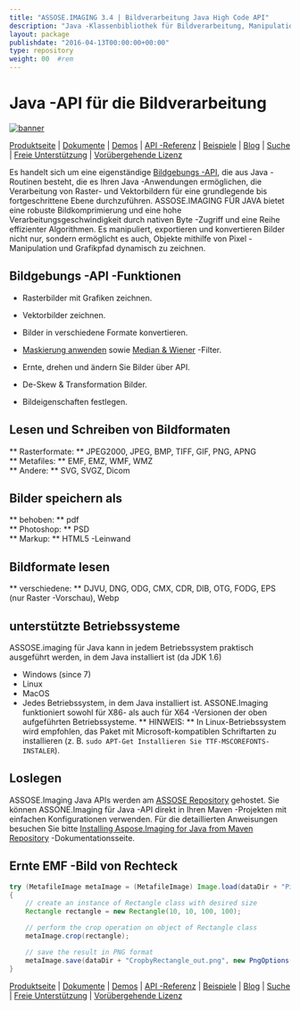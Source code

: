 ```yaml
---
title: "ASSOSE.IMAGING 3.4 | Bildverarbeitung Java High Code API" 
description: "Java -Klassenbibliothek für Bildverarbeitung, Manipulation und Konvertierung. Unterstützt Maskierung, Filter, Deskew, Matrix -Transformation, Formen, Dithering und Vektoren." 
layout: package
publishdate: "2016-04-13T00:00:00+00:00"
type: repository
weight: 00	#rem
---
```


# Java -API für die Bildverarbeitung
[![banner](../aspose_imaging-for-java-banner.png)](./)

[Produktseite](https://products.aspose.com/imaging/java) | [Dokumente](https://docs.aspose.com/imaging/java/) | [Demos](https://products.aspose.app/imaging/family) | [API -Referenz](https://apireference.aspose.com/imaging/java) | [Beispiele](https://github.com/aspose-imaging/Aspose.Imaging-for-Java) | [Blog](https://blog.aspose.com/category/imaging/) | [Suche](https://search.aspose.com/) | [Freie Unterstützung](https://forum.aspose.com/c/imaging) | [Vorübergehende Lizenz](https://purchase.aspose.com/temporary-license)

Es handelt sich um eine eigenständige [Bildgebungs -API](https://products.aspose.com/imaging/java), die aus Java -Routinen besteht, die es Ihren Java -Anwendungen ermöglichen, die Verarbeitung von Raster- und Vektorbildern für eine grundlegende bis fortgeschrittene Ebene durchzuführen.
ASSOSE.IMAGING FÜR JAVA bietet eine robuste Bildkomprimierung und eine hohe Verarbeitungsgeschwindigkeit durch nativen Byte -Zugriff und eine Reihe effizienter Algorithmen. Es manipuliert, exportieren und konvertieren Bilder nicht nur, sondern ermöglicht es auch, Objekte mithilfe von Pixel -Manipulation und Grafikpfad dynamisch zu zeichnen.

## Bildgebungs -API -Funktionen
- Rasterbilder mit Grafiken zeichnen.
- Vektorbilder zeichnen.
- Bilder in verschiedene Formate konvertieren.

- [Maskierung anwenden](https://docs.aspose.com/imaging/java/applying-masking-to-images/) sowie [Median & Wiener](https://docs.aspose.com/imaging/java/applying-median-and-wiener-filters/) -Filter.
- Ernte, drehen und ändern Sie Bilder über API.
- De-Skew & Transformation Bilder.
- Bildeigenschaften festlegen.

## Lesen und Schreiben von Bildformaten
** Rasterformate: ** JPEG2000, JPEG, BMP, TIFF, GIF, PNG, APNG \
** Metafiles: ** EMF, EMZ, WMF, WMZ \
** Andere: ** SVG, SVGZ, Dicom

## Bilder speichern als
** behoben: ** pdf \
** Photoshop: ** PSD \
** Markup: ** HTML5 -Leinwand

## Bildformate lesen
** verschiedene: ** DJVU, DNG, ODG, CMX, CDR, DIB, OTG, FODG, EPS (nur Raster -Vorschau), Webp

## unterstützte Betriebssysteme
ASSOSE.imaging für Java kann in jedem Betriebssystem praktisch ausgeführt werden, in dem Java installiert ist (da JDK 1.6)
- Windows (since 7)
- Linux
- MacOS
- Jedes Betriebssystem, in dem Java installiert ist.
ASSONE.Imaging funktioniert sowohl für X86- als auch für X64 -Versionen der oben aufgeführten Betriebssysteme.
** HINWEIS: ** In Linux-Betriebssystem wird empfohlen, das Paket mit Microsoft-kompatiblen Schriftarten zu installieren (z. B. `sudo APT-Get Installieren Sie TTF-MSCOREFONTS-INSTALER`).

## Loslegen

ASSOSE.Imaging Java APIs werden am [ASSOSE Repository](https://releases.aspose.com/imaging/java/) gehostet. Sie können ASSONE.Imaging für Java -API direkt in Ihren Maven -Projekten mit einfachen Konfigurationen verwenden. Für die detaillierten Anweisungen besuchen Sie bitte [Installing Aspose.Imaging for Java from Maven Repository](https://docs.aspose.com/imaging/java/installation/) -Dokumentationsseite.

## Ernte EMF -Bild von Rechteck

```java
try (MetafileImage metaImage = (MetafileImage) Image.load(dataDir + "Picture1.emf"))
{
	// create an instance of Rectangle class with desired size
	Rectangle rectangle = new Rectangle(10, 10, 100, 100);

	// perform the crop operation on object of Rectangle class
	metaImage.crop(rectangle);

	// save the result in PNG format
	metaImage.save(dataDir + "CropbyRectangle_out.png", new PngOptions());
}
```

[Produktseite](https://products.aspose.com/imaging/java) | [Dokumente](https://docs.aspose.com/imaging/java/) | [Demos](https://products.aspose.app/imaging/family) | [API -Referenz](https://apireference.aspose.com/imaging/java) | [Beispiele](https://github.com/aspose-imaging/Aspose.Imaging-for-Java) | [Blog](https://blog.aspose.com/category/imaging/) | [Suche](https://search.aspose.com/) | [Freie Unterstützung](https://forum.aspose.com/c/imaging) | [Vorübergehende Lizenz](https://purchase.aspose.com/temporary-license)
